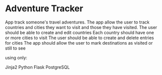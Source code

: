 # Adventure Tracker 

App track someone's travel adventures.
 The app allow the user to track countries and cities they want to visit and those they have visited.
 The user should be able to create and edit countries
 Each country should have one or more cities to visit
 The user should be able to create and delete entries for cities
 The app should allow the user to mark destinations as visited or still to see
 
 using only:

  Jinja2
  Python
  Flask
  PostgreSQL
